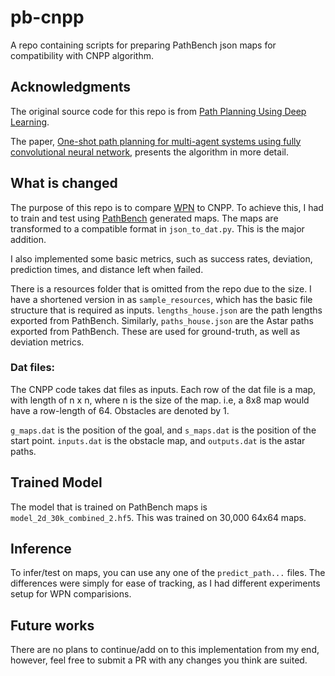 # pb-cnpp
A repo containing scripts for preparing PathBench json maps for compatibility with CNPP algorithm.

## Acknowledgments
The original source code for this repo is from  [Path Planning Using Deep Learning](https://alexandria.physik3.uni-goettingen.de/cns-group/datasets/path_planning/). 

The paper, [One-shot path planning for multi-agent systems using fully convolutional neural network](https://arxiv.org/abs/2004.00568), presents the algorithm in more detail.

## What is changed
The purpose of this repo is to compare [WPN](https://arxiv.org/abs/2105.00312) to CNPP. To achieve this, I had to train and test using [PathBench](https://arxiv.org/abs/2105.01777) generated maps. The maps are transformed to a compatible format in `json_to_dat.py`. This is the major addition. 

I also implemented some basic metrics, such as success rates, deviation, prediction times, and distance left when failed. 

There is a resources folder that is omitted from the repo due to the size. 
I have a shortened version in as `sample_resources`, which has the basic file structure that is required as inputs. `lengths_house.json` are the path lengths exported from PathBench. Similarly, `paths_house.json` are the Astar paths exported from PathBench. These are used for ground-truth, as well as deviation metrics. 

### Dat files:
The CNPP code takes dat files as inputs. Each row of the dat file is a map, with length of n x n, where n is the size of the map. i.e, a 8x8 map would have a row-length of 64. Obstacles are denoted by 1. 

`g_maps.dat` is the position of the goal, and `s_maps.dat` is the position of the start point. `inputs.dat` is the obstacle map, and `outputs.dat` is the astar paths.


## Trained Model
The model that is trained on PathBench maps is `model_2d_30k_combined_2.hf5`. This was trained on 30,000 64x64 maps. 


## Inference
To infer/test on maps, you can use any one of the `predict_path...` files. The differences were simply for ease of tracking, as I had different experiments setup for WPN comparisions. 

## Future works
There are no plans to continue/add on to this implementation from my end, however, feel free to submit a PR with any changes you think are suited. 